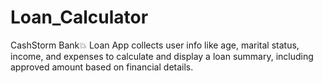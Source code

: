 # Loan_Calculator
CashStorm Bank💥 Loan App collects user info like age, marital status, income, and expenses to calculate and display a loan summary, including approved amount based on financial details.
